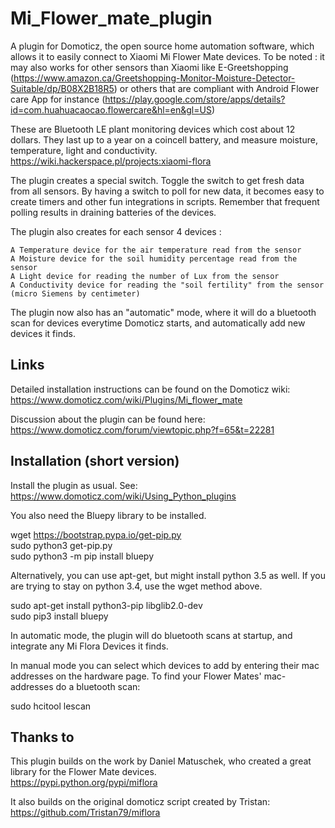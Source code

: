 # Mi_Flower_mate_plugin
A plugin for Domoticz, the open source home automation software, which allows it to easily connect to Xiaomi Mi Flower Mate devices. To be noted : it may also works for other sensors than Xiaomi like E-Greetshopping (https://www.amazon.ca/Greetshopping-Monitor-Moisture-Detector-Suitable/dp/B08X2B18R5) or others that are compliant with Android Flower care App for instance (https://play.google.com/store/apps/details?id=com.huahuacaocao.flowercare&hl=en&gl=US)

These are Bluetooth LE plant monitoring devices which cost about 12 dollars. They last up to a year on a coincell battery, and measure moisture, temperature, light and conductivity.
https://wiki.hackerspace.pl/projects:xiaomi-flora

The plugin creates a special switch. Toggle the switch to get fresh data from all sensors. By having a switch to poll for new data, it becomes easy to create timers and other fun integrations in scripts. Remember that frequent polling results in draining batteries of the devices.

The plugin also creates for each sensor 4 devices :

    A Temperature device for the air temperature read from the sensor
    A Moisture device for the soil humidity percentage read from the sensor
    A Light device for reading the number of Lux from the sensor
    A Conductivity device for reading the "soil fertility" from the sensor (micro Siemens by centimeter)
  

The plugin now also has an "automatic" mode, where it will do a bluetooth scan for devices everytime Domoticz starts, and automatically add new devices it finds.


## Links
Detailed installation instructions can be found on the Domoticz wiki:
https://www.domoticz.com/wiki/Plugins/Mi_flower_mate

Discussion about the plugin can be found here:
https://www.domoticz.com/forum/viewtopic.php?f=65&t=22281


## Installation (short version)
Install the plugin as usual. See: https://www.domoticz.com/wiki/Using_Python_plugins

You also need the Bluepy library to be installed.

wget https://bootstrap.pypa.io/get-pip.py<br/>
sudo python3 get-pip.py<br/>
sudo python3 -m pip install bluepy<br/>

Alternatively, you can use apt-get, but might install python 3.5 as well. If you are trying to stay on python 3.4, use the wget method above.

  sudo apt-get install python3-pip libglib2.0-dev<br/>
  sudo pip3 install bluepy<br/>
  

In automatic mode, the plugin will do bluetooth scans at startup, and integrate any Mi Flora Devices it finds. 

In manual mode you can select which devices to add by entering their mac addresses on the hardware page. To find your Flower Mates' mac-addresses do a bluetooth scan:

  sudo hcitool lescan



## Thanks to

This plugin builds on the work by Daniel Matuschek, who created a great library for the Flower Mate devices.<br/>
https://pypi.python.org/pypi/miflora

It also builds on the original domoticz script created by Tristan:<br/>
https://github.com/Tristan79/miflora
